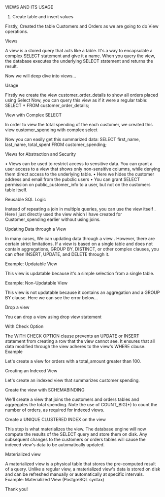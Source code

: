 VIEWS AND ITS USAGE
1. Create table and insert values

Firstly, Created the table Customers and Orders as we are going to do View operations.
  
Views

A view is a stored query that acts like a table. It's a way to encapsulate a complex SELECT statement and give it a name. When you query the view, the database executes the underlying SELECT statement and returns the result.

Now we will deep dive into views…

Usage 

Firstly we create the view customer_order_details to show all orders placed using Select
Now, you can query this view as if it were a regular table:
SELECT * FROM customer_order_details;

View with Complex SELECT

In order to view the total spending of the each customer, we created this view customer_spending with complex select

Now you can easily get this summarized data:
SELECT first_name, last_name, total_spent FROM customer_spending;

Views for Abstraction and Security

•	Views can be used to restrict access to sensitive data. You can grant a user access to a view that shows only non-sensitive columns, while denying them direct access to the underlying table.
•	Here we hides the customer address and email from the pubclic users
•	You can grant SELECT permission on public_customer_info to a user, but not on the customers table itself.

Reusable SQL Logic

Instead of repeating a join in multiple queries, you can use the view itself .
Here I just directly used the view which I have created for Customer_spending earlier without using joins.
 
Updating Data through a View

In many cases, We can updating data through a view . However, there are certain strict limitations. 
If a view is based on a single table and does not contain aggregations, GROUP BY, DISTINCT, or other complex clauses, you can often INSERT, UPDATE, and DELETE through it.

Example: Updatable View

This view is updatable because it's a simple selection from a single table.

Example: Non-Updatable View

This view is not updatable because it contains an aggregation and a GROUP BY clause.
Here we can see the error below…

Drop a view

You can drop a view using drop view statement

With Check Option

The WITH CHECK OPTION clause prevents an UPDATE or INSERT statement from creating a row that the view cannot see. It ensures that all data modified through the view adheres to the view's WHERE clause.
Example

Let's create a view for orders with a total_amount greater than 100.
 
Creating an Indexed View

Let's create an indexed view that summarizes customer spending.

Create the view with SCHEMABINDING

We'll create a view that joins the customers and orders tables and aggregates the total spending. Note the use of COUNT_BIG(*) to count the number of orders, as required for indexed views.
 
Create a UNIQUE CLUSTERED INDEX on the view

This step is what materializes the view. The database engine will now compute the results of the SELECT query and store them on disk. Any subsequent changes to the customers or orders tables will cause the indexed view's data to be automatically updated.

 Materialized view
 
A materialized view is a physical table that stores the pre-computed result of a query. Unlike a regular view, a materialized view's data is stored on disk and can be refreshed manually or automatically at specific intervals.
Example: Materialized View (PostgreSQL syntax)

 



Thank you!
